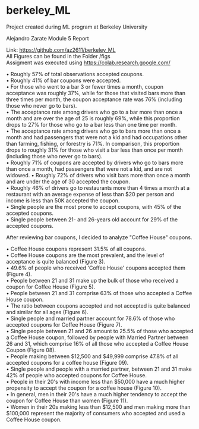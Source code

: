 # berkeley_ML
Project created during ML program at Berkeley University

Alejandro Zarate
Module 5 Report

Link: https://github.com/az2611/berkeley_ML  
All Figures can be found in the Folder /figs   
Assigment was executed using https://colab.research.google.com/  


• Roughly 57% of total observations accepted coupons.  
• Roughly 41% of bar coupons were accepted.   
• For those who went to a bar 3 or fewer times a month, coupon acceptance was roughly 37%, while for those that visited bars more than three times per month, the coupon acceptance rate was 76% (including those who never go to bars).  
• The acceptance rate among drivers who go to a bar more than once a month and are over the age of 25 is roughly 69%, while this proportion drops to 27% for those who go to a bar less than one time per month.   
• The acceptance rate among drivers who go to bars more than once a month and had passengers that were not a kid and had occupations other than farming, fishing, or forestry is 71%. In comparison, this proportion drops to roughly 31% for those who visit a bar less than once per month (including those who never go to bars).   
• Roughly 71% of coupons are accepted by drivers who go to bars more than once a month, had passengers that were not a kid, and are not widowed.
• Roughly 72% of drivers who visit bars more than once a month and are under the age of 30 accepted the coupon.  
• Roughly 46% of drivers go to restaurants more than 4 times a month at a restaurant with an average expense of less than $20 per person and income is less than 50K accepted the coupon.  
• Single people are the most prone to accept coupons, with 45% of the accepted coupons.  
• Single people between 21- and 26-years old account for 29% of the accepted coupons.  

After reviewing bar coupons, I decided to analyze "Coffee House" coupons.

• Coffee House coupons represent 31.5% of all coupons.  
• Coffee House coupons are the most prevalent, and the level of acceptance is quite balanced (Figure 3).  
• 49.6% of people who received 'Coffee House' coupons accepted them (Figure 4).  
• People between 21 and 31 make up the bulk of those who received a coupon for Coffee House (Figure 5).  
• People between 21 and 31 comprise 63% of those who accepted a Coffee House coupon.  
• The ratio between coupons accepted and not accepted is quite balanced and similar for all ages (Figure 6).  
• Single people and married partner account for 78.6% of those who accepted coupons for Coffee House (Figure 7).  
• Single people between 21 and 26 amount to 25.5%  of those who accepted a Coffee House coupon, followed by people with Married Partner between 26 and 31, which comprise 16% of all those who accepted a Coffee House Coupon (Figure 08).  
• People making between $12,500 and $49,999 comprise 47.8% of all accepted coupons for a coffee house (Figure 09).  
• Single people and people with a married partner, between 21 and 31 make 42% of people who accepted coupons for Coffee House.     
• People in their 20's with income less than $50,000 have a much higher propensity to accept the coupon for a coffee house (Figure 10).  
• In general, men in their 20's have a much higher tendency to accept the coupon for Coffee House than women (Figure 11).  
• Women in their 20s making less than $12,500 and men making more than $100,000 represent the majority of consumers who accepted and used a Coffee House coupon.	  

